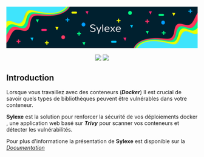 ![banner](images/sylexe-logo-zip-file/sylexe_banner.png)

<p align="center"> 
  <img src="https://img.shields.io/github/actions/workflow/status/Sylexe/SylexeRadzen/dotnet.yml?style=flat-square"/> <img src="https://img.shields.io/github/downloads/sylexe/sylexeradzen/total?style=flat-square"/>
</p>

## Introduction

Lorsque vous travaillez avec des conteneurs (***Docker***) Il est crucial de savoir quels types de bibliothèques peuvent être vulnérables dans votre conteneur.

**Sylexe** est la solution pour renforcer la sécurité de vos déploiements docker , une application web basé sur ***Trivy*** pour scanner vos conteneurs et détecter les vulnérabilités.

Pour plus d'informatione la présentation de **Sylexe** est disponible sur la *[Documentation](https://sylexe.mintlify.app/)*